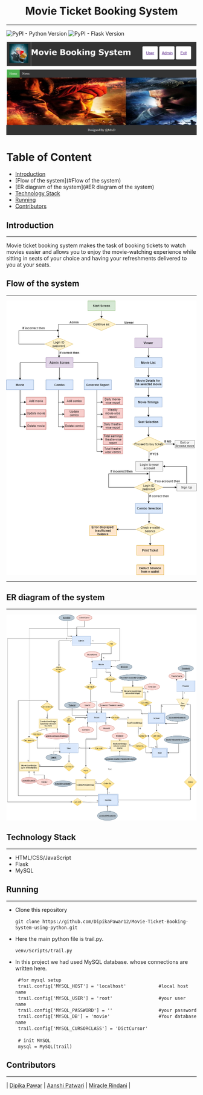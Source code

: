 <h1 align = "center">
    Movie Ticket Booking System
</h1>

---

<img alt="PyPI - Python Version" src="https://img.shields.io/badge/python%20vesion-3.7.4-green"> <img alt="PyPI - Flask Version" src="https://img.shields.io/badge/flask%20version-1.1.2-blue">

<p>
<img src = "MBS.PNG">
</p>

<h1>Table of Content</h1>

- [Introduction](#introduction)
- [Flow of the system](#Flow of the system)
- [ER diagram of the system](#ER diagram of the system)
- [Technology Stack](#technology-stack)
- [Running](#installations-and-running)
- [Contributors](#contributors)



## Introduction

---
Movie ticket booking system makes the task of booking tickets to watch movies easier and allows you to enjoy the movie-watching experience while sitting in seats of your choice and having your refreshments delivered to you at your seats.

## Flow of the system
---
<img src = "Flow.png">

---

## ER diagram of the system
---
<img src = "ER.png">

## Technology Stack

---

- HTML/CSS/JavaScript
- Flask
- MySQL

## Running

---

- Clone this repository

  ```
  git clone https://github.com/DipikaPawar12/Movie-Ticket-Booking-System-using-python.git
  ```
 
- Here the main python file is trail.py. 
  ```
  venv/Scripts/trail.py
  ```
- In this project we had used MySQL database. whose connections are written here.
    ```
     #for mysql setup
     trail.config['MYSQL_HOST'] = 'localhost'            #local host name
     trail.config['MYSQL_USER'] = 'root'                 #your user name
     trail.config['MYSQL_PASSWORD'] = ''                 #your password
     trail.config['MYSQL_DB'] = 'movie'                  #Your database name
     trail.config['MYSQL_CURSORCLASS'] = 'DictCursor'

     # init MYSQL
     mysql = MySQL(trail)
    ```




## Contributors

---

| [Dipika Pawar](https://github.com/DipikaPawar12)                                                                                                            | [Aanshi Patwari](https://github.com/aanshi18)                                                                                                            | [Miracle Rindani](https://github.com/mrindani)                                                                                                |
